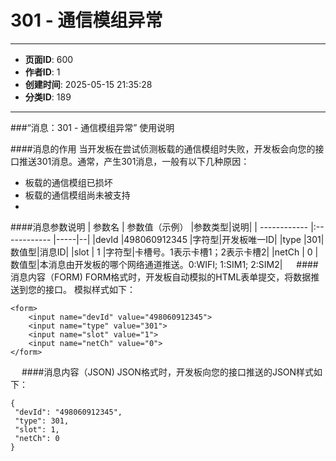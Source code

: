 # 301 - 通信模组异常

---
- **页面ID**: 600
- **作者ID**: 1
- **创建时间**: 2025-05-15 21:35:28
- **分类ID**: 189
---

###“消息：301 - 通信模组异常” 使用说明

####消息的作用
当开发板在尝试侦测板载的通信模组时失败，开发板会向您的接口推送301消息。通常，产生301消息，一般有以下几种原因：
- 板载的通信模组已损坏
- 板载的通信模组尚未被支持
-

####消息参数说明
 | 参数名  | 参数值（示例）  |参数类型|说明|
| ------------ |:------------ |-----|--|
|devId |498060912345 |字符型|开发板唯一ID|
|type |301|数值型|消息ID|
|slot  | 1 |字符型|卡槽号。1表示卡槽1；2表示卡槽2|
|netCh  | 0 |数值型|本消息由开发板的哪个网络通道推送。0:WIFI; 1:SIM1; 2:SIM2|
　
####消息内容（FORM)
FORM格式时，开发板自动模拟的HTML表单提交，将数据推送到您的接口。
模拟样式如下：
```
<form>
	<input name="devId" value="498060912345">
	<input name="type" value="301">
	<input name="slot" value="1">
	<input name="netCh" value="0">
</form>
```
　
####消息内容（JSON)
JSON格式时，开发板向您的接口推送的JSON样式如下：
 ``` 
 {
  "devId": "498060912345",
  "type": 301,
  "slot": 1,
  "netCh": 0
} 

 ```




